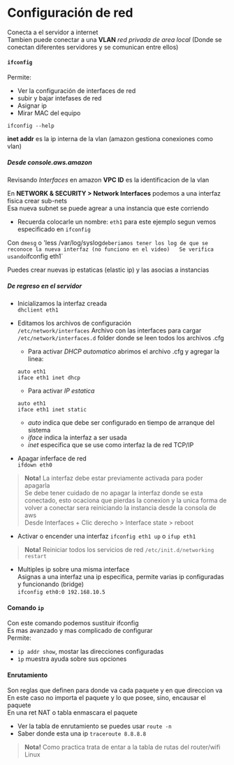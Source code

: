# Configuración de red
Conecta a el servidor a internet  
Tambien puede conectar a una **VLAN** _red privada de area local_
(Donde se conectan diferentes servidores y se comunican entre ellos)

#### `ifconfig`
Permite:
- Ver la configuración de interfaces de red
- subir y bajar intefases de red
- Asignar ip
- Mirar MAC del equipo

`ifconfig --help`

**inet addr** es la ip interna de la vlan (amazon gestiona conexiones como vlan)

##### Desde console.aws.amazon
Revisando _Interfaces_ en amazon **VPC ID** es la identificacion de la vlan

En **NETWORK & SECURITY > Network Interfaces** podemos a una interfaz fisica crear sub-nets  
Esa nueva subnet se puede agrear a una instancia que este corriendo
- Recuerda colocarle un nombre: `eth1` para este ejemplo segun vemos especificado en `ifconfig`

Con `dmesg` o 'less /var/log/syslog`
deberiamos tener los log de que se reconoce la nueva interfaz (no funciono en el video)  
Se verifica usando `ifconfig eth1`

Puedes crear nuevas ip estaticas (elastic ip) y las asocias a instancias

##### De regreso en el servidor
- Inicializamos la interfaz creada  
`dhclient eth1`

- Editamos los archivos de configuración  
`/etc/network/interfaces` Archivo con las interfaces para cargar  
`/etc/network/interfaces.d` folder donde se leen todos los archivos .cfg
  - Para activar _DHCP automatico_ abrimos el archivo .cfg y agregar la linea:
  ```
  auto eth1
  iface eth1 inet dhcp
  ```
  - Para activar _IP estatica_
  ```
  auto eth1
  iface eth1 inet static
  ```
  - _auto_ indica que debe ser configurado en tiempo de arranque del sistema
  - _iface_ indica la interfaz a ser usada
  - _inet_ especifica que se use como interfaz la de red TCP/IP

- Apagar inferface de red  
`ifdown eth0`
> **Nota!** La interfaz debe estar previamente activada para poder apagarla  
Se debe tener cuidado de no apagar la interfaz donde se esta conectado,
esto ocaciona que pierdas la conexion y la unica forma de volver a conectar sera
reiniciando la instancia desde la consola de aws  
Desde Interfaces + Clic derecho > Interface state > reboot

- Activar o encender una interfaz
`ifconfig eth1 up` o `ifup eth1`

> **Nota!** Reiniciar todos los servicios de red `/etc/init.d/networking restart`

- Multiples ip sobre una misma interface  
Asignas a una interfaz una ip especifica, permite varias ip configuradas y funcionando (bridge)  
`ifconfig eth0:0 192.168.10.5`

#### Comando `ip`
Con este comando podemos sustituir ifconfig  
Es mas avanzado y mas complicado de configurar  
Permite:
- `ip addr show`, mostar las direcciones configuradas
- `ìp` muestra ayuda sobre sus opciones

#### Enrutamiento
Son reglas que definen para donde va cada paquete y en que direccion va  
En este caso no importa el paquete y lo que posee, sino, encausar el paquete  
En una ret NAT o tabla enmascara el paquete

- Ver la tabla de enrutamiento se puedes usar `route -n`
- Saber donde esta una ip `traceroute 8.8.8.8`

> **Nota!** Como practica trata de entar a la tabla de rutas del router/wifi Linux
